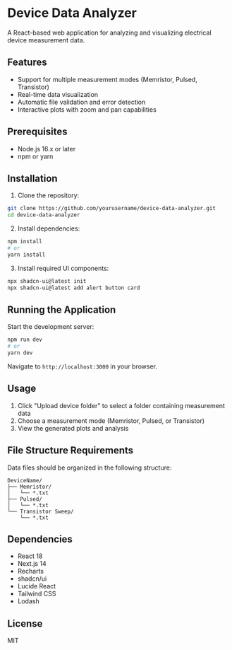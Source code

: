 # Device Data Analyzer

A React-based web application for analyzing and visualizing electrical device measurement data.

## Features

- Support for multiple measurement modes (Memristor, Pulsed, Transistor)
- Real-time data visualization
- Automatic file validation and error detection
- Interactive plots with zoom and pan capabilities

## Prerequisites

- Node.js 16.x or later
- npm or yarn

## Installation

1. Clone the repository:
```bash
git clone https://github.com/yourusername/device-data-analyzer.git
cd device-data-analyzer
```

2. Install dependencies:
```bash
npm install
# or
yarn install
```

3. Install required UI components:
```bash
npx shadcn-ui@latest init
npx shadcn-ui@latest add alert button card
```

## Running the Application

Start the development server:
```bash
npm run dev
# or
yarn dev
```

Navigate to `http://localhost:3000` in your browser.

## Usage

1. Click "Upload device folder" to select a folder containing measurement data
2. Choose a measurement mode (Memristor, Pulsed, or Transistor)
3. View the generated plots and analysis

## File Structure Requirements

Data files should be organized in the following structure:
```
DeviceName/
├── Memristor/
│   └── *.txt
├── Pulsed/
│   └── *.txt
└── Transistor Sweep/
    └── *.txt
```

## Dependencies

- React 18
- Next.js 14
- Recharts
- shadcn/ui
- Lucide React
- Tailwind CSS
- Lodash

## License

MIT